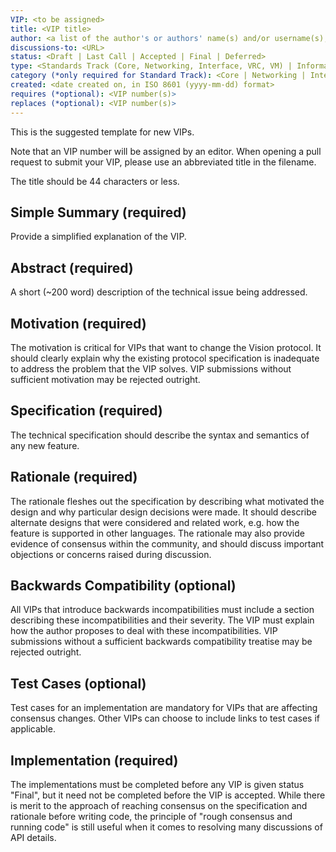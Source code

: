 ```yaml
---
VIP: <to be assigned>
title: <VIP title>
author: <a list of the author's or authors' name(s) and/or username(s), or name(s) and email(s), e.g. (use with the parentheses or triangular brackets): FirstName LastName (@GitHubUsername), FirstName LastName <foo@bar.com>, FirstName (@GitHubUsername) and GitHubUsername (@GitHubUsername)>
discussions-to: <URL>
status: <Draft | Last Call | Accepted | Final | Deferred>
type: <Standards Track (Core, Networking, Interface, VRC, VM) | Informational>
category (*only required for Standard Track): <Core | Networking | Interface | VRC | VM>
created: <date created on, in ISO 8601 (yyyy-mm-dd) format>
requires (*optional): <VIP number(s)>
replaces (*optional): <VIP number(s)>
---  
```


This is the suggested template for new VIPs.

Note that an VIP number will be assigned by an editor. When opening a pull request to submit your VIP, please use an abbreviated title in the filename.

The title should be 44 characters or less.

## Simple Summary (required)

Provide a simplified explanation of the VIP.

## Abstract (required)

A short (~200 word) description of the technical issue being addressed.

## Motivation (required)

The motivation is critical for VIPs that want to change the Vision protocol. It should clearly explain why the existing protocol specification is inadequate to address the problem that the VIP solves. VIP submissions without sufficient motivation may be rejected outright.

## Specification (required)

The technical specification should describe the syntax and semantics of any new feature. 

## Rationale (required)

The rationale fleshes out the specification by describing what motivated the design and why particular design decisions were made. It should describe alternate designs that were considered and related work, e.g. how the feature is supported in other languages. The rationale may also provide evidence of consensus within the community, and should discuss important objections or concerns raised during discussion.

## Backwards Compatibility (optional)

All VIPs that introduce backwards incompatibilities must include a section describing these incompatibilities and their severity. The VIP must explain how the author proposes to deal with these incompatibilities. VIP submissions without a sufficient backwards compatibility treatise may be rejected outright.

## Test Cases (optional)

Test cases for an implementation are mandatory for VIPs that are affecting consensus changes. Other VIPs can choose to include links to test cases if applicable.

## Implementation (required)

The implementations must be completed before any VIP is given status "Final", but it need not be completed before the VIP is accepted. While there is merit to the approach of reaching consensus on the specification and rationale before writing code, the principle of "rough consensus and running code" is still useful when it comes to resolving many discussions of API details.

